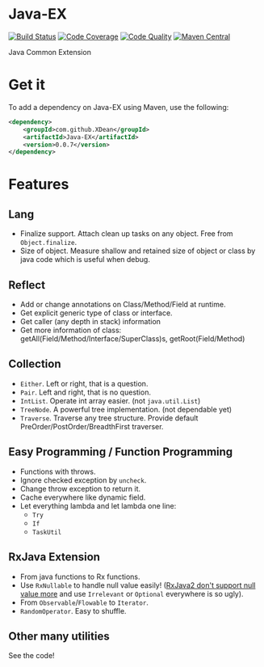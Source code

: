 # Java-EX
[![Build Status](https://travis-ci.org/XDean/Java-EX.svg?branch=master)](https://travis-ci.org/XDean/Java-EX)
[![Code Coverage](https://sonarcloud.io/api/project_badges/measure?project=com.github.XDean%3AJava-EX&metric=coverage)](https://sonarcloud.io/dashboard?id=com.github.XDean%3AJava-EX)
[![Code Quality](https://sonarcloud.io/api/project_badges/measure?project=com.github.XDean%3AJava-EX&metric=alert_status)](https://sonarcloud.io/dashboard?id=com.github.XDean%3AJava-EX)
[![Maven Central](https://maven-badges.herokuapp.com/maven-central/com.github.XDean/Java-EX/badge.svg)](https://maven-badges.herokuapp.com/maven-central/com.github.XDean/Java-EX)

Java Common Extension

# Get it

To add a dependency on Java-EX using Maven, use the following:

```xml
<dependency>
    <groupId>com.github.XDean</groupId>
    <artifactId>Java-EX</artifactId>
    <version>0.0.7</version>
</dependency>
```

# Features
## Lang
- Finalize support. Attach clean up tasks on any object. Free from `Object.finalize`.
- Size of object. Measure shallow and retained size of object or class by java code which is useful when debug.

## Reflect
- Add or change annotations on Class/Method/Field at runtime.
- Get explicit generic type of class or interface.
- Get caller (any depth in stack) information
- Get more information of class: getAll(Field/Method/Interface/SuperClass)s, getRoot(Field/Method)

## Collection
- `Either`. Left or right, that is a question.
- `Pair`. Left and right, that is no question.
- `IntList`. Operate int array easier. (not `java.util.List`)
- `TreeNode`. A powerful tree implementation. (not dependable yet)
- `Traverse`. Traverse any tree structure. Provide default PreOrder/PostOrder/BreadthFirst traverser.

## Easy Programming / Function Programming
- Functions with throws.
- Ignore checked exception by `uncheck`.
- Change throw exception to return it.
- Cache everywhere like dynamic field.
- Let everything lambda and let lambda one line:
	- `Try`
	- `If`
	- `TaskUtil`

## RxJava Extension
- From java functions to Rx functions.
- Use `RxNullable` to handle null value easily! ([RxJava2 don't support null value more](https://github.com/ReactiveX/RxJava/wiki/What's-different-in-2.0#nulls) and use `Irrelevant` or `Optional` everywhere is so ugly).
- From `Observable`/`Flowable` to `Iterator`.
- `RandomOperator`. Easy to shuffle.

## Other many utilities
See the code!
